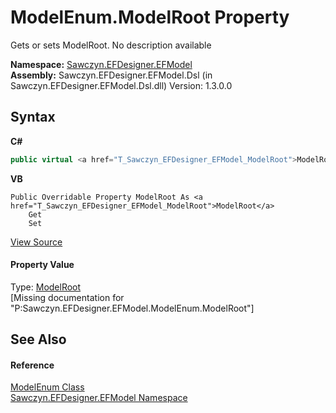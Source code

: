 # ModelEnum.ModelRoot Property 
 

Gets or sets ModelRoot. No description available

**Namespace:**&nbsp;<a href="N_Sawczyn_EFDesigner_EFModel">Sawczyn.EFDesigner.EFModel</a><br />**Assembly:**&nbsp;Sawczyn.EFDesigner.EFModel.Dsl (in Sawczyn.EFDesigner.EFModel.Dsl.dll) Version: 1.3.0.0

## Syntax

**C#**<br />
``` C#
public virtual <a href="T_Sawczyn_EFDesigner_EFModel_ModelRoot">ModelRoot</a> ModelRoot { get; set; }
```

**VB**<br />
``` VB
Public Overridable Property ModelRoot As <a href="T_Sawczyn_EFDesigner_EFModel_ModelRoot">ModelRoot</a>
	Get
	Set
```

<a href="https://github.com/msawczyn/EFDesigner/tree/master/src/Dsl/GeneratedCode/DomainClasses.cs#L8846" title="View the source code">View Source</a><br />

#### Property Value
Type: <a href="T_Sawczyn_EFDesigner_EFModel_ModelRoot">ModelRoot</a><br />\[Missing <value> documentation for "P:Sawczyn.EFDesigner.EFModel.ModelEnum.ModelRoot"\]

## See Also


#### Reference
<a href="T_Sawczyn_EFDesigner_EFModel_ModelEnum">ModelEnum Class</a><br /><a href="N_Sawczyn_EFDesigner_EFModel">Sawczyn.EFDesigner.EFModel Namespace</a><br />